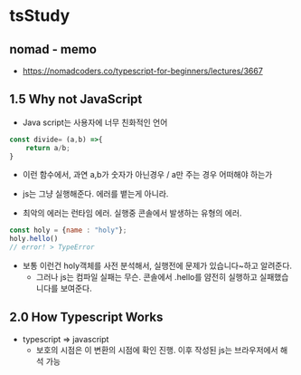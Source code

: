 # tsStudy

## nomad - memo
- https://nomadcoders.co/typescript-for-beginners/lectures/3667

## 1.5 Why not JavaScript
- Java script는 사용자에 너무 친화적인 언어

```javascript
const divide= (a,b) =>{
    return a/b;
}
```
- 이런 함수에서, 과연 a,b가 숫자가 아닌경우 / a만 주는 경우 어떠해야 하는가
- js는 그냥 실행해준다. 에러를 뱉는게 아니라.

- 최악의 에러는 런타임 에러. 실행중 콘솔에서 발생하는 유형의 에러.

```javascript
const holy = {name : "holy"};
holy.hello()
// error! > TypeError
```
- 보통 이런건 holy객체를 사전 분석해서, 실행전에 문제가 있습니다~하고 알려준다.
  - 그러나 js는 컴파일 실패는 무슨. 콘솔에서 .hello를 얌전히 실행하고 실패했습니다를 보여준다.


## 2.0 How Typescript Works
- typescript => javascript
  - 보호의 시점은 이 변환의 시점에 확인 진행. 이후 작성된 js는 브라우저에서 해석 가능